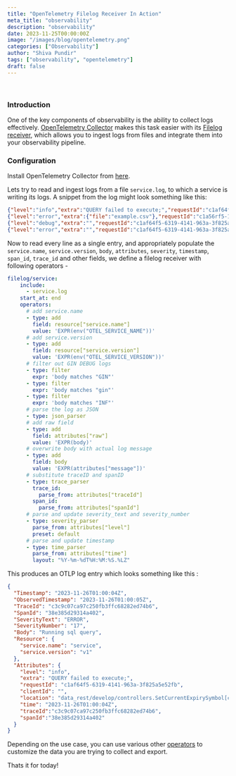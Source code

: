 ```yaml
---
title: "OpenTelemetry Filelog Receiver In Action"
meta_title: "observability"
description: "observability"
date: 2023-11-25T00:00:00Z
image: "/images/blog/opentelemetry.png"
categories: ["Observability"]
author: "Shiva Pundir"
tags: ["observability", "opentelemetry"]
draft: false
---
```


<br>

### Introduction
One of the key components of observability is the ability to collect logs effectively. [OpenTelemetry Collector](https://github.com/open-telemetry/opentelemetry-collector-contrib/tree/main) makes this task easier with its [Filelog receiver](https://github.com/open-telemetry/opentelemetry-collector-contrib/tree/main/receiver/filelogreceiver), which allows you to ingest logs from files and integrate them into your observability pipeline.


### Configuration
Install OpenTelemetry Collector from [here](https://opentelemetry.io/docs/collector/installation/). 

Lets try to read and ingest logs from a file `service.log`, to which a service is writing its logs. A snippet from the log might look something like this:
```json
{"level":"info","extra":"QUERY failed to execute;","requestId":"c1af64f5-6319-4141-963a-3f825a5e52fb","clientId":"","location":"data_rest/develop/controllers.SetCurrentExpirySymbol[common_internal_functions.go:257]","time":"2023-11-26T01:00:04Z","message":"Running sql query","traceId":"c3c9c07ca97c250fb3ffc68282ed74b6","spanId":"38e385d29314a402"}
{"level":"error","extra":{"file":"example.csv"},"requestId":"c1a56rf5-1319-4141-963a-67825a5e52fb","clientId":"","error":"NoSuchBucket: The specified bucket does not exist\n\tstatus code: 404, request id: CJ17XTVR3WYCTF3V, host id: Wbd299NWLJBOhb2K284JOxfZb/Ycp9uFRoY5eh9/NlQGpeua01Fda5IWNKqooPERa/pmeYbliWE=","location":"data_rest/develop/controllers.Downloadfroms3.func1[symbol_master_s3.go:94]","time":"2023-11-26T01:00:05Z","message":"Unable to download file","traceId":"","spanId":""}
{"level":"debug","extra":"","requestId":"c1af64f5-6319-4141-963a-3f825a5e52fb","clientId":"","location":"data_rest/develop/controllers.Downloadfroms3.func1[symbol_master_s3.go:96]","time":"2023-11-26T01:00:05Z","message":"Downloaded file","traceId":"c3c9c07ca97c250fb3ffc68282ed7499","spanId":"38e385d29314a4f5"}
{"level":"error","extra":"","requestId":"c1af64f5-6319-4141-963a-3f825a5e52fb","clientId":"","error":"NoSuchBucket: The specified bucket does not exist\n\tstatus code: 404, request id: CJ15V6NSWCBY7535, host id: rowBpQpTw7jXZBoAvWL4sIIRaMEA5oH8zVG/E5nyRUKh9bEtL3fB4Yg6Z6IVB2nto1O8ZqggX6U=","location":"data_rest/develop/controllers.Downloadfroms3.func1[symbol_master_s3.go:94]","time":"2023-11-26T01:00:05Z","message":"Unable to download file","traceId":"","spanId":""} 
```

Now to read every line as a single entry, and appropriately populate the `service.name`, `service.version`, `body`, `attributes`, `severity`, `timestamp`, `span_id`, `trace_id` and other fields, we define a filelog receiver with following operators -
```yaml
filelog/service:
    include:
      - service.log
    start_at: end
    operators:
      # add service.name
      - type: add
        field: resource["service.name"]
        value: 'EXPR(env("OTEL_SERVICE_NAME"))'
      # add service.version
      - type: add
        field: resource["service.version"]
        value: 'EXPR(env("OTEL_SERVICE_VERSION"))'
      # filter out GIN DEBUG logs
      - type: filter
        expr: 'body matches "GIN"'
      - type: filter
        expr: 'body matches "gin"'
      - type: filter
        expr: 'body matches "INF"'
      # parse the log as JSON
      - type: json_parser
      # add raw field
      - type: add
        field: attributes["raw"]
        value: 'EXPR(body)'
      # overwrite body with actual log message
      - type: add
        field: body
        value: 'EXPR(attributes["message"])'
      # substitute traceID and spanID
      - type: trace_parser
        trace_id:
          parse_from: attributes["traceId"]
        span_id:
          parse_from: attributes["spanId"]
      # parse and update severity_text and severity_number
      - type: severity_parser
        parse_from: attributes["level"]
        preset: default
      # parse and update timestamp
      - type: time_parser
        parse_from: attributes["time"]
        layout: "%Y-%m-%dT%H:%M:%S.%LZ"
```

This produces an OTLP log entry which looks something like this :
```json
{
  "Timestamp": "2023-11-26T01:00:04Z",
  "ObservedTimestamp": "2023-11-26T01:00:05Z",
  "TraceId": "c3c9c07ca97c250fb3ffc68282ed74b6",
  "SpanId": "38e385d29314a402",
  "SeverityText": "ERROR",
  "SeverityNumber": "17",
  "Body": "Running sql query",
  "Resource": {
    "service.name": "service",
    "service.version": "v1"
  },
  "Attributes": {
    "level": "info",
    "extra": "QUERY failed to execute;",
    "requestId": "c1af64f5-6319-4141-963a-3f825a5e52fb",
    "clientId": "",
    "location": "data_rest/develop/controllers.SetCurrentExpirySymbol[common_internal_functions.go:257]",
    "time": "2023-11-26T01:00:04Z",
    "traceId":"c3c9c07ca97c250fb3ffc68282ed74b6",
    "spanId":"38e385d29314a402"
  }
}
```

Depending on the use case, you can use various other [operators](https://github.com/open-telemetry/opentelemetry-collector-contrib/tree/main/receiver/filelogreceiver) to customize the data you are trying to collect and export.

Thats it for today!
